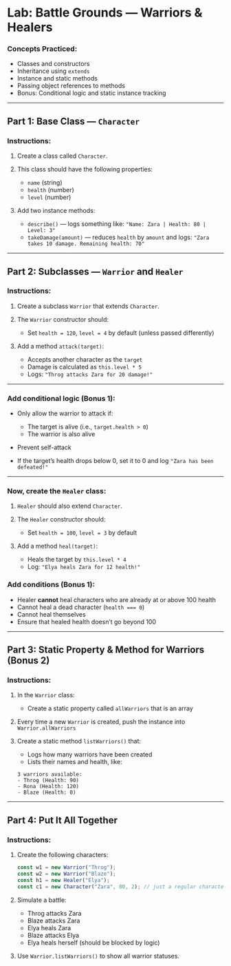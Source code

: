 # Lab: **Battle Grounds — Warriors & Healers**

### Concepts Practiced:

* Classes and constructors
* Inheritance using `extends`
* Instance and static methods
* Passing object references to methods
* Bonus: Conditional logic and static instance tracking

---

## Part 1: Base Class — `Character`

### Instructions:

1. Create a class called `Character`.

2. This class should have the following properties:

   * `name` (string)
   * `health` (number)
   * `level` (number)

3. Add two instance methods:

   * `describe()` — logs something like:
     `"Name: Zara | Health: 80 | Level: 3"`
   * `takeDamage(amount)` — reduces `health` by `amount` and logs:
     `"Zara takes 10 damage. Remaining health: 70"`

---

## Part 2: Subclasses — `Warrior` and `Healer`

### Instructions:

1. Create a subclass `Warrior` that extends `Character`.

2. The `Warrior` constructor should:

   * Set `health = 120`, `level = 4` by default (unless passed differently)

3. Add a method `attack(target)`:

   * Accepts another character as the `target`
   * Damage is calculated as `this.level * 5`
   * Logs:
     `"Throg attacks Zara for 20 damage!"`

---

### Add conditional logic (Bonus 1):

* Only allow the warrior to attack if:

  * The target is alive (i.e., `target.health > 0`)
  * The warrior is also alive

* Prevent self-attack

* If the target’s health drops below 0, set it to 0 and log `"Zara has been defeated!"`

---

### Now, create the `Healer` class:

1. `Healer` should also extend `Character`.

2. The `Healer` constructor should:

   * Set `health = 100`, `level = 3` by default

3. Add a method `heal(target)`:

   * Heals the target by `this.level * 4`
   * Log: `"Elya heals Zara for 12 health!"`

### Add conditions (Bonus 1):

* Healer **cannot** heal characters who are already at or above 100 health
* Cannot heal a dead character (`health === 0`)
* Cannot heal themselves
* Ensure that healed health doesn’t go beyond 100

---

## Part 3: Static Property & Method for Warriors (Bonus 2)

### Instructions:

1. In the `Warrior` class:

   * Create a static property called `allWarriors` that is an array

2. Every time a new `Warrior` is created, push the instance into `Warrior.allWarriors`

3. Create a static method `listWarriors()` that:

   * Logs how many warriors have been created
   * Lists their names and health, like:

   ```
   3 warriors available:
   - Throg (Health: 90)
   - Rona (Health: 120)
   - Blaze (Health: 0)
   ```

---

## Part 4: Put It All Together

### Instructions:

1. Create the following characters:

   ```js
   const w1 = new Warrior("Throg");
   const w2 = new Warrior("Blaze");
   const h1 = new Healer("Elya");
   const c1 = new Character("Zara", 80, 2); // just a regular character
   ```

2. Simulate a battle:

   * Throg attacks Zara
   * Blaze attacks Zara
   * Elya heals Zara
   * Blaze attacks Elya
   * Elya heals herself (should be blocked by logic)

3. Use `Warrior.listWarriors()` to show all warrior statuses.

